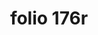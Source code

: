 ---
layout: edition
title: folio 176r
manuscript: Florence, Biblioteca Marucelliana, Carte Rajna XIX.15
sigla: R
iip: r176r.tif
milestone: 351
---